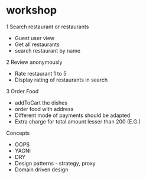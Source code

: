 # workshop
1 Search restaurant or restaurants 
- Guest user view
- Get all restaurants
- search restaurant by name

2 Review anonymously
- Rate restaurant 1 to 5
- Display rating of restaurants in search

3 Order Food
- addToCart the dishes
- order food with address
- Different mode of payments should be adapted
- Extra charge for total amount lesser than 200 (E.G.)

Concepts
- OOPS
- YAGNI
- DRY
- Design patterns - strategy, proxy
- Domain driven design



